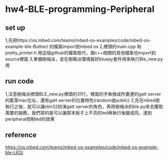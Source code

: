 # hw4-BLE-programming-Peripheral


## set up
1,先把https://os.mbed.com/teams/mbed-os-examples/code/mbed-os-example-ble-Button/ 的檔案import到mbed os
2,裡頭的main.cpp 和 pretty_printer.h 用這個github的檔案取代，跟c++相關的其他檔案也import到source裡面
3,準備樹梅派，並在樹莓派環境裝好bluepy套件用來執行Ble_new.py用

## run code
1,注意樹梅派裡頭BLE_new.py裡頭的31行，裡面的字串換成所要連的gatt server的藍芽mac位址，還有gatt server的位置特性(random或public)
2,先在mbed按執行之後，就可以讓stm32扮演gatt server的角色，再用樹梅派的ble.py來去獲取需要的服務，我們寫的是可以讓原本板子上不亮的led再執行後變成亮，達到peripheral控制led的效果


## reference

https://os.mbed.com/teams/mbed-os-examples/code/mbed-os-example-ble-LED/ 


